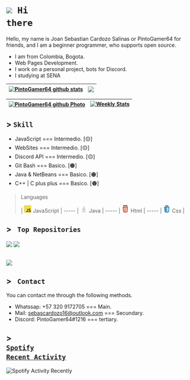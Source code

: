 <!--https://cdn.discordapp.com/emojis/905827157782200320.png?size=80-->
#  <code><img src="https://avatars.githubusercontent.com/u/84690368?v=4" height="80px">&nbsp;Hi there</code>
Hello, my name is Joan Sebastian Cardozo Salinas or PintoGamer64 for friends, and I am a beginner programmer, who supports open source.
* I am from Colombia, Bogota.
* Web Pages Development.
* I work on a personal project, bots for Discord.
* I studying at SENA

| <a href="https://github.com/PintoGamer64/PintoGamer64"><img align="center" src="https://github-readme-stats.vercel.app/api?username=PintoGamer64&show_icons=true&include_all_commits=true&theme=dark&hide_border=true" alt="PintoGamer64 github stats" /></a> | <a href="https://github.com/PintoGamer64/PintoGamer64"><img align="center" src="https://github-readme-stats.vercel.app/api/top-langs/?username=PintoGamer64&layout=compact&theme=dark&hide_border=true" height="195px"/></a> |
| ----- | ----- |


| <a href="https://www.pinterest.es/Pinto_Gamer64/_saved/" target="_blank"><img align="center" src="https://avatars.githubusercontent.com/u/84690368?v=4" alt="PintoGamer64 github Photo" height="215px"/><a> | <a href="https://wakatime.com/@PintoGamer64" target="_blank"> <img height="210px" alt="Weekly Stats" src="https://github-readme-stats.vercel.app/api/wakatime?username=PintoGamer64&border_radius=5px&theme=dark&bg_color=1f1f1f&border_color=1f1f1f&icon_color=58a6ff&show_icons=true&disable_animations=false&custom_title=Weekly%20Stats"></a> |
| ----- | ----- |

## > <code>Skill</code>
* JavaScript === Intermedio. [🟡]
* WebSites === Intermedio. [🟡]
* Discord API === Intermedio. [🟡]
* Git Bash === Basico. [🟠]
* Java & NetBeans === Basico. [🟠]
* C++ | C plus plus === Basico. [🟠]

> Languages <p></p> | <code><img height="20" src="https://raw.githubusercontent.com/github/explore/80688e429a7d4ef2fca1e82350fe8e3517d3494d/topics/javascript/javascript.png"></code> JavaScript | ----- 
| <code><img height="20" src="https://raw.githubusercontent.com/github/explore/80688e429a7d4ef2fca1e82350fe8e3517d3494d/topics/java/java.png"></code> Java | ----- 
| <code><img height="20" src="https://raw.githubusercontent.com/github/explore/80688e429a7d4ef2fca1e82350fe8e3517d3494d/topics/html/html.png"></code> Html | ----- 
| <code><img height="20" src="https://raw.githubusercontent.com/github/explore/80688e429a7d4ef2fca1e82350fe8e3517d3494d/topics/css/css.png"></code> Css |

## > <code> Top Repositories </code>
<a href="https://github.com/PintoGamer64/Ookami-Source-Code"><img align="center" src="https://github-readme-stats.vercel.app/api/pin/?username=PintoGamer64&repo=Ookami-Source-Code&theme=dark"  height="135px"/></a>
<a href="https://github.com/PintoGamer64/Sofiaplus-Remake"><img align="center" src="https://github-readme-stats.vercel.app/api/pin/?username=PintoGamer64&repo=Sofiaplus-Remake&theme=dark" height="135px"/></a>

<code> <a href="https://matepedia.000webhostapp.com/HTML's/index.html" target="_blank"><img height="335px" align="center" src="https://matepedia.000webhostapp.com/Imagenes/NewSpace%20NewNew!!!!.png"></a> </code>

## > <code> Contact </code>
You can contact me through the following methods.

* Whatssap: +57 320 9172705 === Main.
* Mail: sebascardozo16@outlook.com === Secundary.
* Discord: PintoGamer64#1216 === tertiary.


## > <code> <a href="https://open.spotify.com/user/uwjnzqtalkghfb2gd7ueltxzb" target="_blank">Spotify Recent Activity</a> </code>
![Spotify Activity Recently](https://spotify-recently-played-readme.vercel.app/api?user=uwjnzqtalkghfb2gd7ueltxzb&count=5&width=970px)



<!--
**PintoGamer64/PintoGamer64** is a ✨ _special_ ✨ repository because its `README.md` (this file) appears on your GitHub profile.

Here are some ideas to get you started:

- 🔭 I’m currently working on ...
- 🌱 I’m currently learning ...
- 👯 I’m looking to collaborate on ...
- 🤔 I’m looking for help with ...
- 💬 Ask me about ...
- 📫 How to reach me: ...
- 😄 Pronouns: ...
- ⚡ Fun fact: ...
-->

